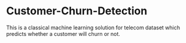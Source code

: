 # Customer-Churn-Detection
This is a classical machine learning solution for telecom dataset which predicts whether a customer will churn or not.
